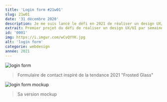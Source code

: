 ```yaml
---
title: 'Login form #21w01'
slug: 21w01
date: '31 décembre 2020'
description: Je me suis lancé le défi en 2021 de réaliser un design UX/UI par semaine. Voici le premier de cette longue série !
extrait: Premier projet du défi de réaliser un design UX/UI par semaine pendant 6 mois ! 
id: '0001'
img: https://i.imgur.com/wCvQYYK.jpg
alt: 'login form'
categorie: webdesign
année: 2021
---
```


![login form](https://ucarecdn.com/b6bcef00-3911-46a7-b6e2-c210f7727705/-/resize/1500x/)
> Formulaire de contact inspiré de la tendance 2021 "Frosted Glass"

<div class="sep-50"></div>

![login form mockup](https://ucarecdn.com/663a2b5e-e4d6-4e10-9ba7-8e621a076cf7/-/resize/1600x/)
> Sa version mockup






